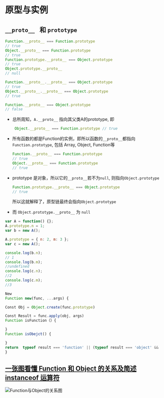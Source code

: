 # 原型与实例



## `__proto__ ` 和 `prototype`

```javascript 
Function.__proto__ === Function.prototype
// true
Object.__proto__ === Function.prototype
// true
Function.prototype.__proto__ === Object.prototype
// true
Object.prototype.__proto__
// null 

Function.__proto__.__proto__ === Object.prototype
// true
Object.__proto__.__proto__ === Object.prototype
// true

Function.__proto__ === Object.prototype
// false
```

* 总所周知，`A.__proto__` 指向其父类A的prototype, 即 

  ``` javascript
   Object.__proto__ === Function.prototype // true 
  ```

* 所有函数的都是Function的实例，即所以函数的`__proto__`都指向`Function.prototype`, 包括 Array, Object, Function等

  ```javascript
  Function.__proto__ === Function.prototype
  // true
  Object.__proto__ === Function.prototype
  // true
  ```

* prototype 是对象，所以它的`__proto__`若不为`null`, 则指向`Object.prototype`

  ``` javascript
  Function.prototype.__proto__ === Object.prototype
  // true
  ```

  所以这就解释了，原型链最终会指向`Object.prototype`

* 而 `Object.prototype.__proto__`  为 `null`

  

```js
var A = function() {}; 
A.prototype.n = 1; 
var b = new A(); 

A.prototype = { n: 2, m: 3 }; 
var c = new A(); 

console.log(b.n);
// 1
console.log(b.m); 
//undefined
console.log(c.n); 
//2
console.log(c.m);
//3

New
Function new(func, ...args) {

Const Obj = Object.create(func.prototype)

Const Result = func.apply(obj, args)
Function isFunction（）{

}
Function isObejct() {

}
return  typeof result === 'function' || (typeof result === 'object' && result !== null ?    Result : obj;
}
```





## [一张图看懂 Function 和 Object 的关系及简述 instanceof 运算符](https://juejin.im/post/58358606570c35005e4142bd)

![Function与Object的关系图][p0]













[p0]: http://proudmodest.cn/img/Function-Object.png